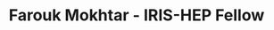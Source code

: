---
layout: fellow
pagetype: fellow
permalink: /fellows/FaroukMokhtar.html
fellow-name: Farouk Mokhtar
title: Farouk Mokhtar - IRIS-HEP Fellow
active: false
dates:
  start: 2021-04-01
  end: 2021-09-30
photo: /assets/images/team/fellows-2021/Farouk-Mokhtar.jpg
institution: University of California, San Diego
website:
e-mail: fmokhtar@ucsd.edu
project_title: GPU-accelerated Machine-learned Particle-flow Reconstruction
focus-area: ia
project_goal: >
  An important core software algorithm of the LHC is the particle-flow (PF) reconstruction
  algorithm, which takes disparate types of tracks and clusters reconstructed from
  different subdetectors and returns a list of final-state PF candidates. The nature
  of this task motivates the exploration of highly parallelizable machine learning
  (ML) models that are easier to accelerate with heterogeneous computing resources,
  such as GPUs and FPGAs, which gives them an advantage over traditional PF algorithms.
  This project proposes to apply state-of-the-art ML techniques, mainly graph neural
  networks (GNNs), which learn from non-Euclidean structured data, to the task of
  PF reconstruction in CMS and for LHC detectors more generally. Concrete deliverables
  of the project include providing publicly-available ML models for PF reconstruction
  and benchmarking their physics and computational performance on open datasets with
  coprocessing accelerators.
mentors:
- Javier Duarte (University of California, San Diego)
proposal: /assets/pdf/fellows-2021/FaroukMokhtar_Proposal.pdf
presentations:
- title: Machine-Learned Particle Flow
  date: 2021-09-20
  url: https://indico.cern.ch/event/1071402/contributions/4505120/attachments/2312832/3936391/IRIS-HEP.pdf
  meeting: IRIS-HEP Topical Meetings
  meetingurl: https://indico.cern.ch/event/1071402/
  recordingurl: https://youtu.be/uSCABMAsd64
  focus-area: ia
current_status: >
  <strong>December 2021</strong> - PhD Candidate in Experimental High Energy Physics
  University of California San Diego
github-username: farakiko
linkedin-profile: https://www.linkedin.com/in/farouk-mokhtar-683517127/
challenge-area:
---